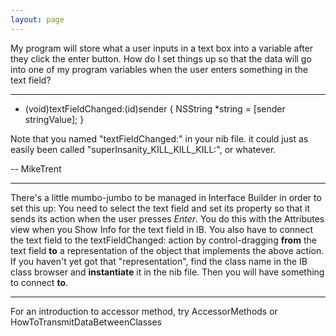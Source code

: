 ```yaml
---
layout: page
---
```


My program will store what a user inputs in a text box into a variable after they click the enter button. How do I set things up so that the data will go into one of my program variables when the user enters something in the text field?

----

    
- (void)textFieldChanged:(id)sender
{
    NSString *string = [sender stringValue];
}


Note that you named "textFieldChanged:" in your nib file. it could just as easily been called "superInsanity_KILL_KILL_KILL:", or whatever.

-- MikeTrent 

----

There's a little mumbo-jumbo to be managed in Interface Builder in order to set this up: You need to select the text field and set its property so that it sends its action when the user presses *Enter*. You do this with the Attributes view when you Show Info for the text field in IB. You also have to connect the text field to the     textFieldChanged:  action by control-dragging **from** the text field **to** a representation of the object that implements the above action. If you haven't yet got that "representation", find the class name in the IB class browser and **instantiate** it in the nib file. Then you will have something to connect **to**.

----

For an introduction to accessor method, try AccessorMethods or HowToTransmitDataBetweenClasses
